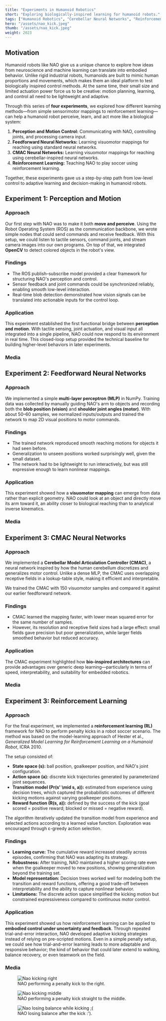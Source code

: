 ```yaml
---
title: "Experiments in Humanoid Robotics"
short: "Exploring biologically-inspired learning for humanoid robots."
tags: ["Humanoid Robotics", "Cerebellar Neural Networks", "Reinforcement Learning"]
hero: "/assets/nao_kick.jpeg"
thumb: "/assets/nao_kick.jpeg"
weight: 2023
---
```


## Motivation
Humanoid robots like NAO give us a unique chance to explore how ideas from neuroscience and machine learning can translate into embodied behavior. Unlike rigid industrial robots, humanoids are built to mimic human proportions and movements, which makes them an ideal platform to test biologically inspired control methods. At the same time, their small size and limited actuation power force us to be creative: motion planning, learning, and control all need to be lightweight and adaptive.

Through this series of **four experiments**, we explored how different learning methods—from simple sensorimotor mappings to reinforcement learning—can help a humanoid robot perceive, learn, and act more like a biological system:
1. **Perception and Motion Control:** Communicating with NAO, controlling joints, and processing camera input.
2. **Feedforward Neural Networks:** Learning visuomotor mappings for reaching using standard neural networks.
2. **CMAC Neural Networks:** Learning visuomotor mappings for reaching using cerebellar-inspired neural networks.
3. **Reinforcement Learning:** Teaching NAO to play soccer using reinforcement learning.

Together, these experiments gave us a step-by-step path from low-level control to adaptive learning and decision-making in humanoid robots.

## Experiment 1: Perception and Motion
### Approach
Our first step with NAO was to make it both **move and perceive**. Using the Robot Operating System (ROS) as the communication backbone, we wrote simple nodes that could send commands and receive feedback. With this setup, we could listen to tactile sensors, command joints, and stream camera images into our own programs. On top of that, we integrated **OpenCV** to detect colored objects in the robot's view.

### Findings
- The ROS publish–subscribe model provided a clear framework for structuring NAO's perception and control.
- Sensor feedback and joint commands could be synchronized reliably, enabling smooth low-level interaction.
- Real-time blob detection demonstrated how vision signals can be translated into actionable inputs for the control loop.

### Application
This experiment established the first functional bridge between **perception and motion**. With tactile sensing, joint actuation, and visual input all integrated into a single pipeline, NAO could now respond to its environment in real time. This closed-loop setup provided the technical baseline for building higher-level behaviors in later experiments.

### Media
<div class="grid media-grid">

</div>

## Experiment 2: Feedforward Neural Networks
### Approach
We implemented a simple **multi-layer perceptron (MLP)** in NumPy. Training data was collected by manually guiding NAO's arm to objects and recording both the **blob position (vision)** and **shoulder joint angles (motor)**. With about 50–60 samples, we normalized inputs/outputs and trained the network to map 2D visual positions to motor commands.

### Findings
- The trained network reproduced smooth reaching motions for objects it had seen before.  
- Generalization to unseen positions worked surprisingly well, given the small dataset.  
- The network had to be lightweight to run interactively, but was still expressive enough to learn nonlinear mappings.  

### Application
This experiment showed how a **visuomotor mapping** can emerge from data rather than explicit geometry. NAO could look at an object and directly move its arm toward it, an ability closer to biological reaching than to analytical inverse kinematics.

### Media
<div class="grid media-grid">

</div>

## Experiment 3: CMAC Neural Networks
### Approach
We implemented a **Cerebellar Model Articulation Controller (CMAC)**, a neural network inspired by how the human cerebellum discretizes and generalizes motor control. Unlike a dense MLP, the CMAC uses overlapping receptive fields in a lookup-table style, making it efficient and interpretable.

We trained the CMAC with 150 visuomotor samples and compared it against our earlier feedforward network.

### Findings
- CMAC learned the mapping faster, with lower mean squared error for the same number of samples.  
- However, its resolution and receptive field sizes had a large effect: small fields gave precision but poor generalization, while larger fields smoothed behavior but reduced accuracy.  

### Application
The CMAC experiment highlighted how **bio-inspired architectures** can provide advantages over generic deep learning—particularly in terms of speed, interpretability, and suitability for embedded robotics.

### Media
<div class="grid media-grid">

</div>

## Experiment 3: Reinforcement Learning
### Approach
For the final experiment, we implemented a **reinforcement learning (RL)** framework for NAO to perform penalty kicks in a robot soccer scenario. The method was based on the model-learning approach of Hester et al., *Generalized Model Learning for Reinforcement Learning on a Humanoid Robot*, ICRA 2010.

The setup consisted of:
- **State space (s):** ball position, goalkeeper position, and NAO's joint configuration.
- **Action space (a):** discrete kick trajectories generated by parameterized joint sequences.
- **Transition model (Pr(s' \mid s, a)):** estimated from experience using decision trees, which captured the probabilistic outcomes of different kicking motions against varying goalkeeper positions.
- **Reward function (R(s, a)):** defined by the success of the kick (goal scored = positive reward; blocked or missed = negative reward).

The algorithm iteratively updated the transition model from experience and selected actions according to a learned value function. Exploration was encouraged through ε-greedy action selection.

### Findings
- **Learning curve:** The cumulative reward increased steadily across episodes, confirming that NAO was adapting its strategy.
- **Robustness:** After training, NAO maintained a higher scoring rate even when the goalkeeper moved to new positions, showing generalization beyond the training set.
- **Model representation:** Decision trees worked well for modeling both the transition and reward functions, offering a good trade-off between interpretability and the ability to capture nonlinear behavior.
- **Limitations:** The discrete action space simplified the kicking motion but constrained expressiveness compared to continuous motor control.

### Application
This experiment showed us how reinforcement learning can be applied to **embodied control under uncertainty and feedback**. Through repeated trial-and-error interaction, NAO developed adaptive kicking strategies instead of relying on pre-scripted motions. Even in a simple penalty setup, we could see how trial-and-error learning leads to more adaptable and responsive behavior; the kind of behavior that could later extend to walking, balance recovery, or even teamwork on the field.

### Media
<div class="grid media-grid">

  <figure>
    <img src="/assets/nao/nao_right.gif" alt="Nao kicking right">
    <figcaption>NAO performing a penalty kick to the right.</figcaption>
  </figure>

  <figure>
    <img src="/assets/nao/nao_middle.gif" alt="Nao kicking middle">
    <figcaption>NAO performing a penalty kick straight to the middle.</figcaption>
  </figure>

  <figure>
    <img src="/assets/nao/nao_whoops.gif" alt="Nao losing balance while kicking ;(">
    <figcaption>NAO losing balance after the kick :').</figcaption>
  </figure>

</div>